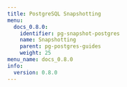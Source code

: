 ```yaml
---
title: PostgreSQL Snapshotting
menu:
  docs_0.8.0:
    identifier: pg-snapshot-postgres
    name: Snapshotting
    parent: pg-postgres-guides
    weight: 25
menu_name: docs_0.8.0
info:
  version: 0.8.0
---
```


